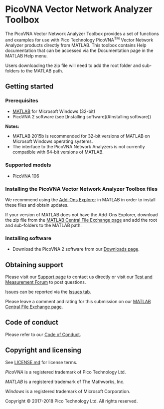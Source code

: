 # PicoVNA Vector Network Analyzer Toolbox

The PicoVNA Vector Network Analyzer Toolbox provides a set of functions and examples for use with Pico Technology PicoVNA<sup>TM</sup> Vector Network Analyzer products directly from MATLAB. 
This toolbox contains Help documentation that can be accessed via the Documentation page in the MATLAB Help menu.

Users downloading the zip file will need to add the root folder and sub-folders to the MATLAB path.

## Getting started

### Prerequisites

* [MATLAB](https://uk.mathworks.com/products/matlab.html) for Microsoft Windows (32-bit)
* PicoVNA 2 software (see [Installing software](#Installing software))

**Notes:**

* MATLAB 2015b is recommended for 32-bit versions of MATLAB on Microsoft Windows operating systems.
* The interface to the PicoVNA Network Analyzers is not currently compatible with 64-bit versions of MATLAB. 

### Supported models

* PicoVNA 106

### Installing the PicoVNA Vector Network Analyzer Toolbox files

We recommend using the [Add-Ons Explorer](https://uk.mathworks.com/help/matlab/matlab_env/get-add-ons.html) in MATLAB in order to install these files and obtain updates.

If your version of MATLAB does not have the Add-Ons Explorer, download the zip file from the [MATLAB Central File Exchange page]()
 and add the root and sub-folders to the MATLAB path.
 
### Installing software

* Download the PicoVNA 2 software from our [Downloads page](https://www.picotech.com/downloads).

## Obtaining support

Please visit our [Support page](https://www.picotech.com/tech-support) to contact us directly or visit our [Test and Measurement Forum](https://www.picotech.com/support/forum71.html) to post questions.

Issues can be reported via the [Issues tab](https://github.com/picotech/picosdk-matlab-picovna-vector-network-analyzer-toolbox/issues).

Please leave a comment and rating for this submission on our [MATLAB Central File Exchange page]().

## Code of conduct

Please refer to our [Code of Conduct](.github/CODE_OF_CONDUCT.md).

## Copyright and licensing

See [LICENSE.md](LICENSE.md) for license terms. 

*PicoVNA* is a registered trademark of Pico Technology Ltd. 

*MATLAB* is a registered trademark of The Mathworks, Inc.

*Windows* is a registered trademark of Microsoft Corporation. 

Copyright © 2017-2018 Pico Technology Ltd. All rights reserved.
